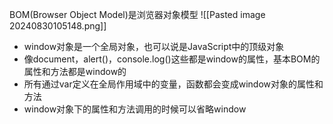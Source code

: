 BOM(Browser Object Model)是浏览器对象模型
![[Pasted image 20240830105148.png]]
- window对象是一个全局对象，也可以说是JavaScript中的顶级对象
- 像document，alert()，console.log()这些都是window的属性，基本BOM的属性和方法都是window的
- 所有通过var定义在全局作用域中的变量，函数都会变成window对象的属性和方法
- window对象下的属性和方法调用的时候可以省略window
